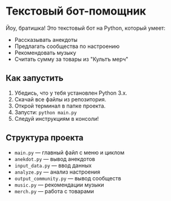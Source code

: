 # Текстовый бот-помощник

Йоу, братишка! Это текстовый бот на Python, который умеет:
- Рассказывать анекдоты
- Предлагать сообщества по настроению
- Рекомендовать музыку
- Считать сумму за товары из "Культъ мерч"

## Как запустить
1. Убедись, что у тебя установлен Python 3.x.
2. Скачай все файлы из репозитория.
3. Открой терминал в папке проекта.
4. Запусти: `python main.py`
5. Следуй инструкциям в консоли!

## Структура проекта
- `main.py` — главный файл с меню и циклом
- `anekdot.py` — вывод анекдотов
- `input_data.py` — ввод данных
- `analyze.py` — анализ настроения
- `output_community.py` — вывод сообществ
- `music.py` — рекомендации музыки
- `merch.py` — работа с товарами

